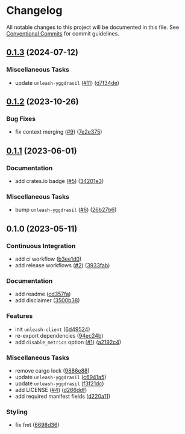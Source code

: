 # Changelog

All notable changes to this project will be documented in this file. See [Conventional Commits](https://conventionalcommits.org) for commit guidelines.

## [0.1.3](https://github.com/teqm/unleash-client-rs/compare/v0.1.2...v0.1.3) (2024-07-12)

### Miscellaneous Tasks

- update `unleash-yggdrasil` ([#11](https://github.com/teqm/unleash-client-rs/issues/11)) ([d7f34de](https://github.com/teqm/unleash-client-rs/commit/d7f34de94a87c6dc1c3575d1ae467c7658b43815))

## [0.1.2](https://github.com/teqm/unleash-client-rs/compare/v0.1.1...v0.1.2) (2023-10-26)

### Bug Fixes

- fix context merging ([#9](https://github.com/teqm/unleash-client-rs/issues/9)) ([7e2e375](https://github.com/teqm/unleash-client-rs/commit/7e2e375b1625a1ed7abf5e3c772316d8d82ef609))

## [0.1.1](https://github.com/teqm/unleash-client-rs/compare/v0.1.0...v0.1.1) (2023-06-01)

### Documentation

- add crates.io badge ([#5](https://github.com/teqm/unleash-client-rs/issues/5)) ([34201e3](https://github.com/teqm/unleash-client-rs/commit/34201e36298c6b7c47a47ce21c5de1f2d7b24739))

### Miscellaneous Tasks

- bump `unleash-yggdrasil` ([#6](https://github.com/teqm/unleash-client-rs/issues/6)) ([26b27b6](https://github.com/teqm/unleash-client-rs/commit/26b27b6a737ca676f4242f2091596e5826ea32b4))

## 0.1.0 (2023-05-11)

### Continuous Integration

- add ci workflow ([b3ee1d0](https://github.com/teqm/unleash-client-rs/commit/b3ee1d0b7c01bfe8a336753bff18d255e029e0ed))
- add release workflows ([#2](https://github.com/teqm/unleash-client-rs/issues/2)) ([3933fab](https://github.com/teqm/unleash-client-rs/commit/3933fabdcd1e4f5a4712c54e6b998290eb6ae256))

### Documentation

- add readme ([cd357fa](https://github.com/teqm/unleash-client-rs/commit/cd357faea73a59031417c04a77d57a9bc81dc93c))
- add disclaimer ([3500b38](https://github.com/teqm/unleash-client-rs/commit/3500b38e9d76174f073ff0b5291b5c513b67db8a))

### Features

- init `unleash-client` ([6d49524](https://github.com/teqm/unleash-client-rs/commit/6d495249f925e7aeec529ec5bdeef847b484a5d4))
- re-export dependencies ([94ec24b](https://github.com/teqm/unleash-client-rs/commit/94ec24b27152b595be6f3b96fc3600cdd0f325a3))
- add `disable_metrics` option ([#1](https://github.com/teqm/unleash-client-rs/issues/1)) ([a2192c4](https://github.com/teqm/unleash-client-rs/commit/a2192c413c3a6e1219d2eae7496c61cf5464a945))

### Miscellaneous Tasks

- remove cargo lock ([9886e88](https://github.com/teqm/unleash-client-rs/commit/9886e886ea8c288aaaf94113e6fc86db047987f4))
- update `unleash-yggdrasil` ([c6941a5](https://github.com/teqm/unleash-client-rs/commit/c6941a5976921a0f7f77192dcd7c8b74fe3fb759))
- update `unleash-yggdrasil` ([f3f21dc](https://github.com/teqm/unleash-client-rs/commit/f3f21dc54da251b9e6b44283c9d1aa697fc320ca))
- add LICENSE ([#4](https://github.com/teqm/unleash-client-rs/issues/4)) ([d266ddf](https://github.com/teqm/unleash-client-rs/commit/d266ddf78b59194020c0826e5ebe7377e16ae04b))
- add required manifest fields ([d220a11](https://github.com/teqm/unleash-client-rs/commit/d220a11ccf339b703170caeca54125a6119eed38))

### Styling

- fix fmt ([6698d36](https://github.com/teqm/unleash-client-rs/commit/6698d3671be7a09184fed5e780707ddfc5d619c3))

<!-- generated by git-cliff -->
